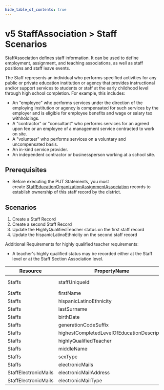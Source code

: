 ```yaml
---
hide_table_of_contents: true
---
```


# v5 StaffAssociation > Staff Scenarios

StaffAssociation defines staff information. It can be used to define employment,
assignment, and teaching associations, as well as staff positions
and staff leave events.

The Staff represents an individual who performs specified activities for any
public or private education institution or agency that provides instructional
and/or support services to students or staff at the early childhood level
through high school completion. For example, this includes:

* An "employee" who performs services under the direction of the employing
  institution or agency is compensated for such services by the employer and is
  eligible for employee benefits and wage or salary tax withholdings.
* A "contractor" or "consultant" who performs services for an agreed upon fee or
  an employee of a management service contracted to work on site.
* A "volunteer" who performs services on a voluntary and uncompensated basis.
* An in-kind service provider.
* An independent contractor or businessperson working at a school site.

## Prerequisites

* Before executing the PUT Statements, you must
  create [StaffEducationOrganizationAssignmentAssociation](./staff-education-organization-assignment-association-scenarios.md)
  records to establish ownership of this staff record by the district.

## Scenarios

1. Create a Staff Record
2. Create a second Staff Record
3. Update the HighlyQualifiedTeacher status on the first staff record
4. Update the hispanicLatinoEthnicity on the second staff record

Additional Requirements for highly qualified teacher requirements:

* A teacher's highly qualified status may be recorded either at the Staff level
  or at the Staff Section Association level.

| Resource             | PropertyName                               | IsCollection | DATA_TYPE             | REQUIRED    | POST 1                                 | POST 2                                  | PUT 1                                   | PUT 2                                   |
| -------------------- | ------------------------------------------ | ------------ | --------------------- | ----------- | -------------------------------------- | --------------------------------------- | --------------------------------------- | --------------------------------------- |
| Staffs               | staffUniqueId                              | FALSE        | string                | REQUIRED    | ["207220" if possible \| system value] | ["207269" if possible  \| system value] | ["207220" if possible  \| system value] | ["207269" if possible  \| system value] |
| Staffs               | firstName                                  | FALSE        | string                | REQUIRED    | John                                   | Jane                                    | John                                    | Jane                                    |
| Staffs               | hispanicLatinoEthnicity                    | FALSE        | boolean               | REQUIRED    | true                                   | true                                    | true                                    | **false**                               |
| Staffs               | lastSurname                                | FALSE        | string                | REQUIRED    | Loyo                                   | Smith                                   | Loyo                                    | Smith                                   |
| Staffs               | birthDate                                  | FALSE        | datetime              | CONDITIONAL | 1959-04-30                             | 1973-07-20                              | 1959-04-30                              | 1973-07-20                              |
| Staffs               | generationCodeSuffix                       | FALSE        | string                | REQUIRED    | Sr                                     |                                         | Sr                                      |                                         |
| Staffs               | highestCompletedLevelOfEducationDescriptor | FALSE        | integer               | REQUIRED    | Master's                               | Doctorate                               | Master's                                | Doctorate                               |
| Staffs               | highlyQualifiedTeacher                     | FALSE        | boolean               | REQUIRED    | true                                   | true                                    | **false**                               | true                                    |
| Staffs               | middleName                                 | FALSE        | string                | REQUIRED    |                                        | Marcy                                   |                                         | Marcy                                   |
| Staffs               | sexType                                    | FALSE        | integer               | REQUIRED    | Male                                   | Female                                  | Male                                    | Female                                  |
| Staffs               | electronicMails                            | TRUE         | staffElectronicMail[] | REQUIRED    |                                        |                                         |                                         |                                         |
| StaffElectronicMails | electronicMailAddress                      | FALSE        | string                | REQUIRED    | `johnloyo@edficert.org`                | `janesmith@edficert.org`                | `johnloyo@edficert.org`                 | `janesmith@edficert.org`                |
| StaffElectronicMails | electronicMailType                         | FALSE        | integer               | CONDITIONAL | Work                                   | Work                                    | Work                                    | Work                                    |
